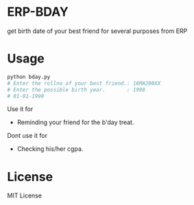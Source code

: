 # ERP-BDAY
get birth date of your best friend for several purposes from ERP


# Usage
```python
python bday.py
# Enter the rollno of your best friend.: 16MA200XX
# Enter the possible birth year.       : 1998
# 01-01-1998
```

Use it for
- Reminding your friend for the b'day treat.

Dont use it for
- Checking his/her cgpa.

# License
MIT License